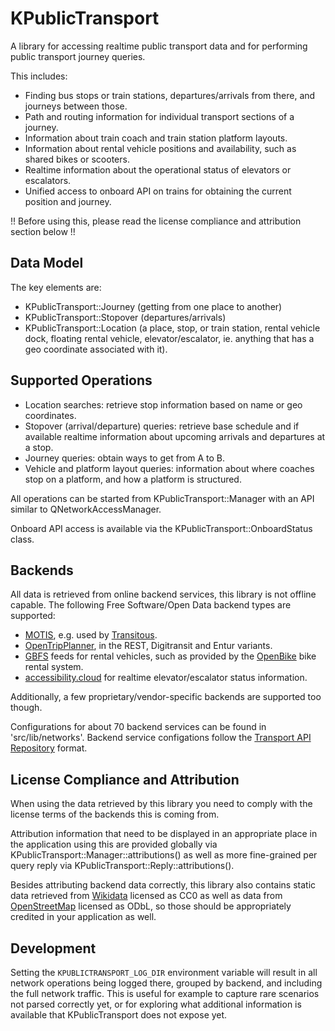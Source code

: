 # KPublicTransport

A library for accessing realtime public transport data and for performing
public transport journey queries.

This includes:
* Finding bus stops or train stations, departures/arrivals from there, and journeys between those.
* Path and routing information for individual transport sections of a journey.
* Information about train coach and train station platform layouts.
* Information about rental vehicle positions and availability, such as shared bikes or scooters.
* Realtime information about the operational status of elevators or escalators.
* Unified access to onboard API on trains for obtaining the current position and journey.

!! Before using this, please read the license compliance and attribution section below !!

## Data Model

The key elements are:

* KPublicTransport::Journey (getting from one place to another)
* KPublicTransport::Stopover (departures/arrivals)
* KPublicTransport::Location (a place, stop, or train station, rental vehicle dock, floating rental vehicle, elevator/escalator,
ie. anything that has a geo coordinate associated with it).

## Supported Operations

* Location searches: retrieve stop information based on name or geo coordinates.
* Stopover (arrival/departure) queries: retrieve base schedule and if available realtime information
  about upcoming arrivals and departures at a stop.
* Journey queries: obtain ways to get from A to B.
* Vehicle and platform layout queries: information about where coaches stop on a platform,
and how a platform is structured.

All operations can be started from KPublicTransport::Manager with an API similar to
QNetworkAccessManager.

Onboard API access is available via the KPublicTransport::OnboardStatus class.

## Backends

All data is retrieved from online backend services, this library is not offline capable.
The following Free Software/Open Data backend types are supported:
* [MOTIS](https://motis-project.de), e.g. used by [Transitous](https://transitous.org).
* [OpenTripPlanner](http://opentripplanner.org), in the REST, Digitransit and Entur variants.
* [GBFS](https://github.com/NABSA/gbfs/) feeds for rental vehicles, such as provided by
the [OpenBike](https://github.com/stadtulm/OpenBike/) bike rental system.
* [accessibility.cloud](https://accessibility.cloud/) for realtime elevator/escalator status information.

Additionally, a few proprietary/vendor-specific backends are supported too though.

Configurations for about 70 backend services can be found in 'src/lib/networks'.
Backend service configations follow the [Transport API Repository](https://github.com/public-transport/transport-apis/)
format.

## License Compliance and Attribution

When using the data retrieved by this library you need to comply with the license
terms of the backends this is coming from.

Attribution information that need to be displayed in an appropriate place in the
application using this are provided globally via KPublicTransport::Manager::attributions()
as well as more fine-grained per query reply via KPublicTransport::Reply::attributions().

Besides attributing backend data correctly, this library also contains static data
retrieved from [Wikidata](https://wikidata.org) licensed as CC0 as well as data
from [OpenStreetMap](https://openstreetmap.org) licensed as ODbL, so those should
be appropriately credited in your application as well.

## Development

Setting the `KPUBLICTRANSPORT_LOG_DIR` environment variable will result in all network operations
being logged there, grouped by backend, and including the full network traffic. This is useful for
example to capture rare scenarios not parsed correctly yet, or for exploring what additional information
is available that KPublicTransport does not expose yet.
